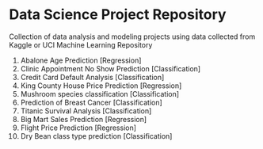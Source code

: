 # Data Science Project Repository

Collection of data analysis and modeling projects using data collected from Kaggle or UCI Machine Learning Repository

1. Abalone Age Prediction [Regression]
2. Clinic Appointment No Show Prediction [Classification]
3. Credit Card Default Analysis [Classification]
4. King County House Price Prediction [Regression]
5. Mushroom species classification [Classification]
6. Prediction of Breast Cancer [Classification]
7. Titanic Survival Analysis [Classification]
8. Big Mart Sales Prediction [Regression]
9. Flight Price Prediction [Regression]
10. Dry Bean class type prediction [Classification]
